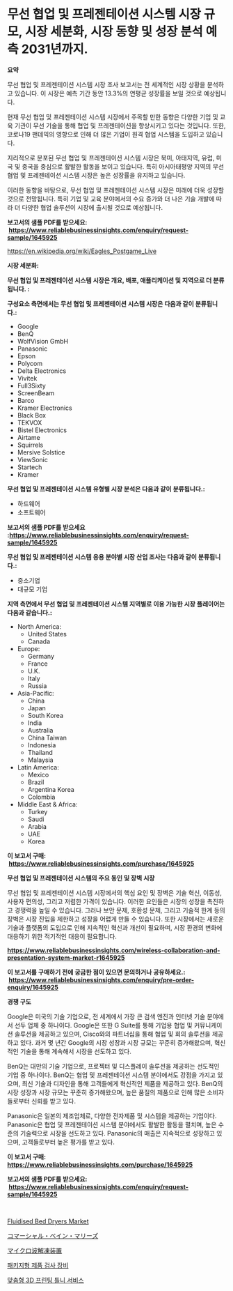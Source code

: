 <p><h1>무선 협업 및 프레젠테이션 시스템 시장 규모, 시장 세분화, 시장 동향 및 성장 분석 예측 2031년까지.</h1></p><p><strong>요약</strong></p>
<p><p>무선 협업 및 프레젠테이션 시스템 시장 조사 보고서는 전 세계적인 시장 상황을 분석하고 있습니다. 이 시장은 예측 기간 동안 13.3%의 연평균 성장률을 보일 것으로 예상됩니다.</p><p>현재 무선 협업 및 프레젠테이션 시스템 시장에서 주목할 만한 동향은 다양한 기업 및 교육 기관이 무선 기술을 통해 협업 및 프레젠테이션을 향상시키고 있다는 것입니다. 또한, 코로나19 팬데믹의 영향으로 인해 더 많은 기업이 원격 협업 시스템을 도입하고 있습니다.</p><p>지리적으로 분포된 무선 협업 및 프레젠테이션 시스템 시장은 북미, 아태지역, 유럽, 미국 및 중국을 중심으로 활발한 활동을 보이고 있습니다. 특히 아시아태평양 지역의 무선 협업 및 프레젠테이션 시스템 시장은 높은 성장률을 유지하고 있습니다.</p><p>이러한 동향을 바탕으로, 무선 협업 및 프레젠테이션 시스템 시장은 미래에 더욱 성장할 것으로 전망됩니다. 특히 기업 및 교육 분야에서의 수요 증가와 더 나은 기술 개발에 따라 더 다양한 협업 솔루션이 시장에 출시될 것으로 예상됩니다.</p></p>
<p><strong>보고서의 샘플 PDF를 받으세요: &nbsp;<a href="https://www.reliablebusinessinsights.com/enquiry/request-sample/1645925">https://www.reliablebusinessinsights.com/enquiry/request-sample/1645925</a></strong></p>
<p><a href="https://en.wikipedia.org/wiki/Eagles_Postgame_Live">https://en.wikipedia.org/wiki/Eagles_Postgame_Live</a></p>
<p><strong>시장 세분화:</strong></p>
<p><strong> 무선 협업 및 프레젠테이션 시스템 시장은 개요, 배포, 애플리케이션 및 지역으로 더 분류됩니다. :</strong></p>
<p><strong>구성요소 측면에서는 무선 협업 및 프레젠테이션 시스템 시장은 다음과 같이 분류됩니다.:</strong></p>
<p><ul><li>Google</li><li>BenQ</li><li>WolfVision GmbH</li><li>Panasonic</li><li>Epson</li><li>Polycom</li><li>Delta Electronics</li><li>Vivitek</li><li>Full3Sixty</li><li>ScreenBeam</li><li>Barco</li><li>Kramer Electronics</li><li>Black Box</li><li>TEKVOX</li><li>Bistel Electronics</li><li>Airtame</li><li>Squirrels</li><li>Mersive Solstice</li><li>ViewSonic</li><li>Startech</li><li>Kramer</li></ul></p>
<p><strong> 무선 협업 및 프레젠테이션 시스템 유형별 시장 분석은 다음과 같이 분류됩니다.:</strong></p>
<p><ul><li>하드웨어</li><li>소프트웨어</li></ul></p>
<p><strong>보고서의 샘플 PDF를 받으세요 :<a href="https://www.reliablebusinessinsights.com/enquiry/request-sample/1645925">https://www.reliablebusinessinsights.com/enquiry/request-sample/1645925</a></strong></p>
<p><strong> 무선 협업 및 프레젠테이션 시스템 응용 분야별 시장 산업 조사는 다음과 같이 분류됩니다.:</strong></p>
<p><ul><li>중소기업</li><li>대규모 기업</li></ul></p>
<p><strong>지역 측면에서 무선 협업 및 프레젠테이션 시스템 지역별로 이용 가능한 시장 플레이어는 다음과 같습니다.:</strong></p>
<p><ul>
    <li>
        North America:
        <ul>
            <li>United States</li>
            <li>Canada</li>
        </ul>
    </li>
    <li>
        Europe:
        <ul>
            <li>Germany</li>
            <li>France</li>
            <li>U.K.</li>
            <li>Italy</li>
            <li>Russia</li>
        </ul>
    </li>
    <li>
        Asia-Pacific:
        <ul>
            <li>China</li>
            <li>Japan</li>
            <li>South Korea</li>
            <li>India</li>
            <li>Australia</li>
            <li>China Taiwan</li>
            <li>Indonesia</li>
            <li>Thailand</li>
            <li>Malaysia</li>
        </ul>
    </li>
    <li>
        Latin America:
        <ul>
            <li>Mexico</li>
            <li>Brazil</li>
            <li>Argentina Korea</li>
            <li>Colombia</li>
        </ul>
    </li>
    <li>
        Middle East & Africa:
        <ul>
            <li>Turkey</li>
            <li>Saudi</li>
            <li>Arabia</li>
            <li>UAE</li>
            <li>Korea</li>
        </ul>
    </li>
    </ul></p>
<p><strong>이 보고서 구매: &nbsp;<a href="https://www.reliablebusinessinsights.com/purchase/1645925">https://www.reliablebusinessinsights.com/purchase/1645925</a></strong></p>
<p><strong>무선 협업 및 프레젠테이션 시스템의 주요 동인 및 장벽 시장</strong></p>
<p><p>무선 협업 및 프레젠테이션 시스템 시장에서의 핵심 요인 및 장벽은 기술 혁신, 이동성, 사용자 편의성, 그리고 저렴한 가격이 있습니다. 이러한 요인들은 시장의 성장을 촉진하고 경쟁력을 높일 수 있습니다. 그러나 보안 문제, 호환성 문제, 그리고 기술적 한계 등의 장벽은 시장 진입을 제한하고 성장을 어렵게 만들 수 있습니다. 또한 시장에서는 새로운 기술과 플랫폼의 도입으로 인해 지속적인 혁신과 개선이 필요하며, 시장 환경의 변화에 대응하기 위한 적기적인 대응이 필요합니다.</p></p>
<p><strong><a href="https://www.reliablebusinessinsights.com/wireless-collaboration-and-presentation-system-market-r1645925">https://www.reliablebusinessinsights.com/wireless-collaboration-and-presentation-system-market-r1645925</a></strong></p>
<p><strong>이 보고서를 구매하기 전에 궁금한 점이 있으면 문의하거나 공유하세요.: &nbsp;<a href="https://www.reliablebusinessinsights.com/enquiry/pre-order-enquiry/1645925">https://www.reliablebusinessinsights.com/enquiry/pre-order-enquiry/1645925</a></strong></p>
<p><strong>경쟁 구도</strong></p>
<p><p>Google은 미국의 기술 기업으로, 전 세계에서 가장 큰 검색 엔진과 인터넷 기술 분야에서 선두 업체 중 하나이다. Google은 또한 G Suite를 통해 기업용 협업 및 커뮤니케이션 솔루션을 제공하고 있으며, Cisco와의 파트너십을 통해 협업 및 회의 솔루션을 제공하고 있다. 과거 몇 년간 Google의 시장 성장과 시장 규모는 꾸준히 증가해왔으며, 혁신적인 기술을 통해 계속해서 시장을 선도하고 있다.</p><p>BenQ는 대만의 기술 기업으로, 프로젝터 및 디스플레이 솔루션을 제공하는 선도적인 기업 중 하나이다. BenQ는 협업 및 프레젠테이션 시스템 분야에서도 강점을 가지고 있으며, 최신 기술과 디자인을 통해 고객들에게 혁신적인 제품을 제공하고 있다. BenQ의 시장 성장과 시장 규모는 꾸준히 증가해왔으며, 높은 품질의 제품으로 인해 많은 소비자들로부터 신뢰를 받고 있다.</p><p>Panasonic은 일본의 제조업체로, 다양한 전자제품 및 시스템을 제공하는 기업이다. Panasonic은 협업 및 프레젠테이션 시스템 분야에서도 활발한 활동을 펼치며, 높은 수준의 기술력으로 시장을 선도하고 있다. Panasonic의 매출은 지속적으로 성장하고 있으며, 고객들로부터 높은 평가를 받고 있다.</p></p>
<p><strong>이 보고서 구매: &nbsp; <a href="https://www.reliablebusinessinsights.com/purchase/1645925">https://www.reliablebusinessinsights.com/purchase/1645925</a></strong></p>
<p><strong>보고서의 샘플 PDF를 받으세요: &nbsp;<a href="https://www.reliablebusinessinsights.com/enquiry/request-sample/1645925">https://www.reliablebusinessinsights.com/enquiry/request-sample/1645925</a></strong><strong></strong></p>
<p>&nbsp;</p>
<p><p><a href="https://github.com/LeilaniWyman2021/Market-Research-Report-List-1/blob/main/fluidised-bed-dryers-market.md">Fluidised Bed Dryers Market</a></p><p><a href="https://github.com/mohamedbakry57/Market-Research-Report-List-4/blob/main/9095700164137.md">コマーシャル・ベイン・マリーズ</a></p><p><a href="https://github.com/zjkmgcs938405/Market-Research-Report-List-2/blob/main/7179485164138.md">マイクロ波解凍装置</a></p><p><a href="https://github.com/victorsharp87978/Market-Research-Report-List-1/blob/main/1674819176963.md">패키지형 제품 검사 장비</a></p><p><a href="https://github.com/hasanrajibul387/Market-Research-Report-List-1/blob/main/8350326176964.md">맞춤형 3D 프린팅 틀니 서비스</a></p></p>